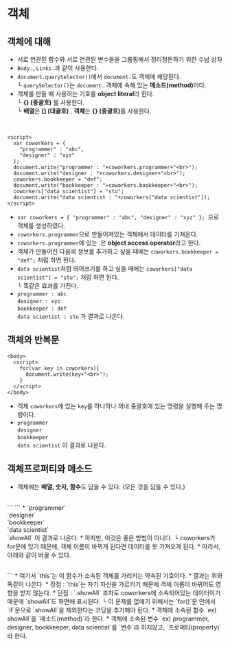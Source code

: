 # 객체

## 객체에 대해
* 서로 연관된 함수와 서로 연관된 변수들을 그룹핑해서 정리정돈하기 위한 수납 상자
* `Body.`, `Links.`과 같이 사용한다.
* `document.querySelector()`에서 `document.`도 객체에 해당된다.  
└ `querySelector()`는 `document.` 객체에 속해 있는 __메소드(method)__<!-- -->이다.  
* 객체를 만들 때 사용하는 기호를 __object literal__<!-- -->라 한다.  
└ __{} (중괄호)__ 를 사용한다.  
  └ __배열__<!-- -->은 __[] (대괄호)__ , __객체__<!-- -->는 __{} (중괄호)__<!-- -->를 사용한다.
<br>

```
<script>
  var coworkers = {
    "programmer" : "abc",
    "designer" : "xyz"
  };
  document.write("programmer : "+coworkers.programmer+"<br>");
  document.write("designer : "+coworkers.designer+"<br>");
  coworkers.bookkeeper = "def";
  document.write("bookkeeper : "+coworkers.bookkeeper+"<br>");
  coworkers["data scientist"] = "stu";
  document.write("data scientist : "+coworkers["data scientist"]);
</script>
```

* `var coworkers = {
    "programmer" : "abc",
    "designer" : "xyz"
  };
  `으로 객체를 생성하였다.
* `coworkers.programmer`으로 만들어져있는 객체에서 데이터를 가져온다.
* `coworkers.programmer`에 있는 .은 __object access operator__<!-- -->라고 한다.
* 객체가 만들어진 다음에 정보를 추가하고 싶을 때에는 `coworkers.bookkeeper = "def";` 처럼 하면 된다.  
* `data scientist`처럼 띄어쓰기를 하고 싶을 때에는 `coworkers["data scientist"] = "stu";` 처럼 하면 된다.  
└ 똑같은 효과를 가진다.
* `programmer : abc` <br> `designer : xyz` <br> `bookkeeper : def` <br> `data scientist : stu` 가 결과로 나온다.

## 객체와 반복문
```
<body>
  <script>
    for(var key in coworkers){
      document.write(key+"<br>");
    }
  </script>
</body>
```
* 객체 `coworkers`에 있는 `key`를 하나하나 꺼내 중괄호에 있는 명령을 실행해 주는 명령이다.  
* `programmer` <br> `designer` <br> `bookkeeper` <br> `data scientist` 이 결과로 나온다.

## 객체프로퍼티와 메소드
* 객체에는 __배열, 숫자, 함수__<!-- -->도 담을 수 있다. (모든 것을 담을 수 있다.)

<br>
```
<body>
  <script>
    coworkers.showAll = function(){
      for(var key in coworkers){
        document.write(key+ "<br>");
      }
    }
  coworkers.showAll();
  </script>
<body>
```
* `programmer` <br> `designer` <br> `bookkeeper` <br> `data scientist` <br> `showAll` 이 결과로 나온다.
* 하지만, 이것은 좋은 방법이 아니다.  
└ coworkers가 for문에 있기 때문에, 객체 이름이 바뀌게 된다면 데이터를 못 가져오게 된다.  
* 따라서, 아래와 같이 바꿀 수 있다.
<br>

```
```
<body>
  <script>
    coworkers.showAll = function(){
      for(var key in this){
        document.write(key+ "<br>");
      }
    }
  coworkers.showAll();
  </script>
<body>
```
* 여기서 `this`는 이 함수가 소속된 객체를 가리키는 약속된 기호이다.
* 결과는 위와 똑같이 나온다.
* 장점 : `this`는 자기 자신을 가르키기 때문에 객체 이름이 바뀌어도 영향을 받지 않는다.
* 단점 : `.showAll` 조차도 coworkers에 소속되어있는 데이터이기 때문에 `showAll`도 화면에 표시된다.  
└ 이 문제를 없애기 위해서는 `for()`문 안에서 `if`문으로 `showAll`을 제외한다는 코딩을 추가해야 된다.  
* 객체에 소속된 함수 `ex) showAll`을 `메소드(method)`라 한다.
* 객체에 소속된 변수 `ex) programmer, designer, bookkeeper, data scientist`를 `변수`라 하지않고, `프로퍼티(property)`라 한다.
